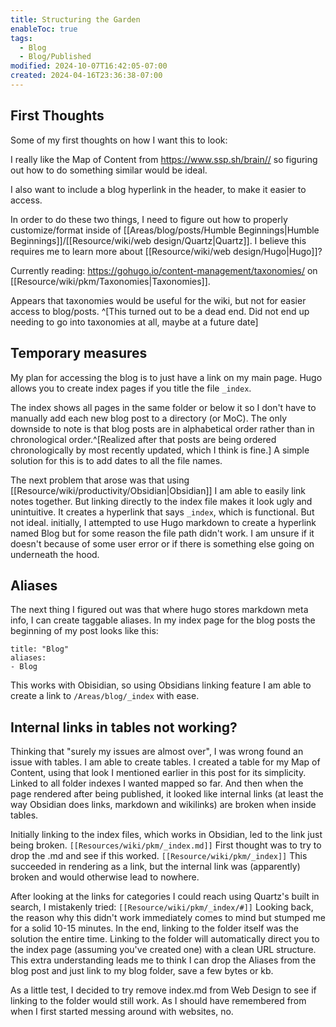 ```yaml
---
title: Structuring the Garden
enableToc: true
tags:
  - Blog
  - Blog/Published
modified: 2024-10-07T16:42:05-07:00
created: 2024-04-16T23:36:38-07:00
---
```

## First Thoughts
Some of my first thoughts on how I want this to look:

I really like the Map of Content from https://www.ssp.sh/brain// so figuring out how to do something similar would be ideal. 

I also want to include a blog hyperlink in the header, to make it easier to access. 

In order to do these two things, I need to figure out how to properly customize/format inside of [[Areas/blog/posts/Humble Beginnings|Humble Beginnings]]/[[Resource/wiki/web design/Quartz|Quartz]]. I believe this requires me to learn more about [[Resource/wiki/web design/Hugo|Hugo]]?

Currently reading: https://gohugo.io/content-management/taxonomies/ on [[Resource/wiki/pkm/Taxonomies|Taxonomies]]. 

Appears that taxonomies would be useful for the wiki, but not for easier access to blog/posts. ^[This turned out to be a dead end. Did not end up needing to go into taxonomies at all, maybe at a future date]

## Temporary measures
My plan for accessing the blog is to just have a link on my main page. 
Hugo allows you to create index pages if you title the file `_index`. 

The index shows all pages in the same folder or below it so I don't have to manually add each new blog post to a directory (or MoC). The only downside to note is that blog posts are in alphabetical order rather than in chronological order.^[Realized after that posts are being ordered chronologically by most recently updated, which I think is fine.]
A simple solution for this is to add dates to all the file names.

The next problem that arose was that using [[Resource/wiki/productivity/Obsidian|Obsidian]] I am able to easily link notes together. But linking directly to the index file makes it look ugly and unintuitive. It creates a hyperlink that says `_index`, which is functional. But not ideal.
initially, I attempted to use Hugo markdown to create a hyperlink named Blog but for some reason the file path didn't work. I am unsure if it doesn't because of some user error or if there is something else going on underneath the hood. 

## Aliases
The next thing I figured out was that where hugo stores markdown meta info, I can create taggable aliases. 
In my index page for the blog posts the beginning of my post looks like this: 

```
title: "Blog"
aliases:
- Blog
```

This works with Obisidian, so using Obsidians linking feature I am able to create a link to `/Areas/blog/_index` with ease.

## Internal links in tables not working?
Thinking that "surely my issues are almost over", I was wrong found an issue with tables. I am able to create tables.
I created a table for my Map of Content, using that look I mentioned earlier in this post for its simplicity.
Linked to all folder indexes I wanted mapped so far.
And then when the page rendered after being published, it looked like internal links (at least the way Obsidian does links, markdown and wikilinks) are broken when inside tables. 

Initially linking to the index files, which works in Obsidian, led to the link just being broken. 
`[[Resources/wiki/pkm/_index.md]]`
First thought was to try to drop the .md and see if this worked. 
`[[Resource/wiki/pkm/_index]]`
This succeeded in rendering as a link, but the internal link was (apparently) broken and would otherwise lead to nowhere.

After looking at the links for categories I could reach using Quartz's built in search, I mistakenly tried: `[[Resource/wiki/pkm/_index/#]]` 
Looking back, the reason why this didn't work immediately comes to mind but stumped me for a solid 10-15 minutes. 
In the end, linking to the folder itself was the solution the entire time. 
Linking to the folder will automatically direct you to the index page (assuming you've created one) with a clean URL structure. 
This extra understanding leads me to think I can drop the Aliases from the blog post and just link to my blog folder, save a few bytes or kb.

As a little test, I decided to try remove index.md from Web Design to see if linking to the folder would still work. As I should have remembered from when I first started messing around with websites, no.

